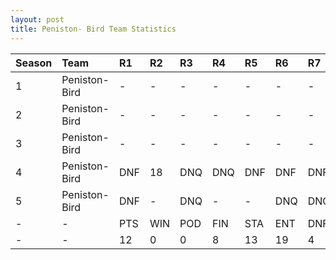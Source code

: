 ```yaml
---
layout: post 
title: Peniston- Bird Team Statistics
--- 
```


| Season   | Team          | R1   | R2   | R3   | R4   | R5   | R6   | R7   | R8   | R9   | R10   | R11   | R12   | Pts   | Pos   |
|:---------|:--------------|:-----|:-----|:-----|:-----|:-----|:-----|:-----|:-----|:-----|:------|:------|:------|:------|:------|
| 1        | Peniston-Bird | -    | -    | -    | -    | -    | -    | -    | -    | -    | -     | -     | -     | -     | -     |
| 2        | Peniston-Bird | -    | -    | -    | -    | -    | -    | -    | -    | -    | -     | -     | -     | -     | -     |
| 3        | Peniston-Bird | -    | -    | -    | -    | -    | -    | -    | -    | -    | -     | -     | -     | -     | -     |
| 4        | Peniston-Bird | DNF  | 18   | DNQ  | DNQ  | DNF  | DNF  | DNF  | 16   | 12   | 14    | 4     | 13    | 10    | 12    |
| 5        | Peniston-Bird | DNF  | -    | DNQ  | -    | -    | DNQ  | DNQ  | 15   | 9    | -     | DNQ   | -     | 2     | 16    |
| -        | -             | PTS  | WIN  | POD  | FIN  | STA  | ENT  | DNF  | SOP  | DNQ  | %Fin  | PPR   | BST   | CHA   | RNK   |
| -        | -             | 12   | 0    | 0    | 8    | 13   | 19   | 4    | 8    | 6    | 61.5  | 0.63  | 4     | 0     | 24    |